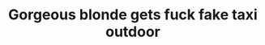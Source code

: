 ---
layout: post
title: Gorgeous blonde gets fuck fake taxi outdoor
duration: '06:39'
view: 201
rate: 2
video: 'https://flashservice.xvideos.com/embedframe/25906289'
priority: 0.9
changefreq: daily
---
